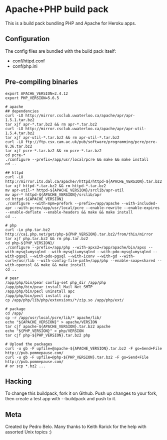 Apache+PHP build pack
========================

This is a build pack bundling PHP and Apache for Heroku apps.

Configuration
-------------

The config files are bundled with the build pack itself:

* conf/httpd.conf
* conf/php.ini


Pre-compiling binaries
----------------------

    export APACHE_VERSION=2.4.12
    export PHP_VERSION=5.6.5
    
    # apache
    ## dependencies
    curl -LO http://mirror.csclub.uwaterloo.ca/apache/apr/apr-1.5.1.tar.bz2
    tar xjf apr-*.tar.bz2 && rm apr-*.tar.bz2
    curl -LO http://mirror.csclub.uwaterloo.ca/apache/apr/apr-util-1.5.4.tar.bz2
    tar xjf apr-util-*.tar.bz2 && rm apr-util-*.tar.bz2
    curl -LO ftp://ftp.csx.cam.ac.uk/pub/software/programming/pcre/pcre-8.36.tar.bz2
    tar xjf pcre-*.tar.bz2 && rm pcre-*.tar.bz2
    cd pcre-*
    ./configure --prefix=/app/usr/local/pcre && make && make install
    cd ..
    
    ## httpd
    curl -LO http://mirror.its.dal.ca/apache//httpd/httpd-${APACHE_VERSION}.tar.bz2
    tar xjf httpd-*.tar.bz2 && rm httpd-*.tar.bz2
    mv apr-util-* httpd-${APACHE_VERSION}/srclib/apr-util
    mv apr-* httpd-${APACHE_VERSION}/srclib/apr
    cd httpd-${APACHE_VERSION}
    ./configure --with-mpm=prefork --prefix=/app/apache --with-included-apr --with-pcre=/app/usr/local/pcre --enable-rewrite --enable-expires --enable-deflate --enable-headers && make && make install
    cd ..
    
    # php
    curl -Lo php.tar.bz2 http://ca1.php.net/get/php-${PHP_VERSION}.tar.bz2/from/this/mirror
    tar xjf php.tar.bz2 && rm php.tar.bz2
    cd php-${PHP_VERSION}/
    ./configure --prefix=/app/php --with-apxs2=/app/apache/bin/apxs --with-mysql=mysqlnd --with-mysqli=mysqlnd --with-pdo-mysql=mysqlnd --with-pgsql --with-pdo-pgsql --with-iconv --with-gd --with-curl=/usr/lib --with-config-file-path=/app/php --enable-soap=shared --with-openssl && make && make install
    cd ..
    
    # pear
    /app/php/bin/pear config-set php_dir /app/php
    /app/php/bin/pear install Mail Net_SMTP
    /app/php/bin/pecl uninstall apc
    /app/php/bin/pecl install zip
    cp /app/php/lib/php/extensions/*/zip.so /app/php/ext/
    
    # package
    cd /app/
    cp -r /app/usr/local/pcre/lib/* apache/lib/
    echo "${APACHE_VERSION}" > apache/VERSION
    tar cjf apache-${APACHE_VERSION}.tar.bz2 apache
    echo "${PHP_VERSION}" > php/VERSION
    tar cjf php-${PHP_VERSION}.tar.bz2 php

    # Upload the packages
    curl -u gb -F upfile=@apache-${APACHE_VERSION}.tar.bz2 -F go=Send+File http://pub.pommepause.com/
    curl -u gb -F upfile=@php-${PHP_VERSION}.tar.bz2 -F go=Send+File http://pub.pommepause.com/
    # or scp *.bz2 ...


Hacking
-------

To change this buildpack, fork it on Github. Push up changes to your fork, then create a test app with --buildpack <your-github-url> and push to it.


Meta
----

Created by Pedro Belo.
Many thanks to Keith Rarick for the help with assorted Unix topics :)
